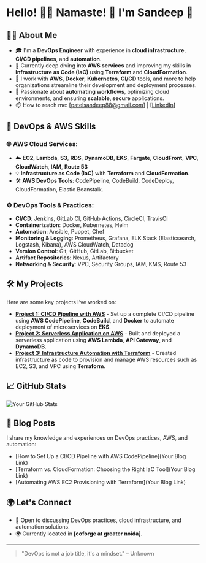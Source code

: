 # Hello! 👋😊 Namaste! 🙏 I'm Sandeep 👋

## 👨‍💻 About Me
- 🎓 I'm a **DevOps Engineer** with experience in **cloud infrastructure**, **CI/CD pipelines**, and **automation**.
- 🌱 Currently deep diving into **AWS services** and improving my skills in **Infrastructure as Code (IaC)** using **Terraform** and **CloudFormation**.
- 💼 I work with **AWS**, **Docker**, **Kubernetes**, **CI/CD** tools, and more to help organizations streamline their development and deployment processes.
- 🚀 Passionate about **automating workflows**, optimizing cloud environments, and ensuring **scalable, secure** applications.
- 📫 How to reach me: [patelsandeep88@gmail.com] | [[LinkedIn](https://in.linkedin.com/in/sandeep-kumar-patel-95774b18b)]

## 💼 DevOps & AWS Skills
### 🌐 **AWS Cloud Services**:
- ☁️ **EC2**, **Lambda**, **S3**, **RDS**, **DynamoDB**, **EKS**, **Fargate**, **CloudFront**, **VPC**, **CloudWatch**, **IAM**, **Route 53**
- 💡 **Infrastructure as Code (IaC)** with **Terraform** and **CloudFormation**.
- 🛠 **AWS DevOps Tools**: CodePipeline, CodeBuild, CodeDeploy, CloudFormation, Elastic Beanstalk.

### ⚙️ **DevOps Tools & Practices**:
- **CI/CD**: Jenkins, GitLab CI, GitHub Actions, CircleCI, TravisCI
- **Containerization**: Docker, Kubernetes, Helm
- **Automation**: Ansible, Puppet, Chef
- **Monitoring & Logging**: Prometheus, Grafana, ELK Stack (Elasticsearch, Logstash, Kibana), AWS CloudWatch, Datadog
- **Version Control**: Git, GitHub, GitLab, Bitbucket
- **Artifact Repositories**: Nexus, Artifactory
- **Networking & Security**: VPC, Security Groups, IAM, KMS, Route 53

## 🛠️ My Projects
Here are some key projects I’ve worked on:

- **[Project 1: CI/CD Pipeline with AWS](https://github.com/your-username/project-1)** - Set up a complete CI/CD pipeline using **AWS CodePipeline**, **CodeBuild**, and **Docker** to automate deployment of microservices on **EKS**.
- **[Project 2: Serverless Application on AWS](https://github.com/your-username/project-2)** - Built and deployed a serverless application using **AWS Lambda**, **API Gateway**, and **DynamoDB**.
- **[Project 3: Infrastructure Automation with Terraform](https://github.com/your-username/project-3)** - Created infrastructure as code to provision and manage AWS resources such as EC2, S3, and VPC using **Terraform**.

## 📈 GitHub Stats
![Your GitHub Stats](https://github-readme-stats.vercel.app/api?username=your-username&show_icons=true&hide_title=true)


## 📝 Blog Posts
I share my knowledge and experiences on DevOps practices, AWS, and automation:
- [How to Set Up a CI/CD Pipeline with AWS CodePipeline](Your Blog Link)
- [Terraform vs. CloudFormation: Choosing the Right IaC Tool](Your Blog Link)
- [Automating AWS EC2 Provisioning with Terraform](Your Blog Link)

## 🌍 Let's Connect
- 💬 Open to discussing DevOps practices, cloud infrastructure, and automation solutions.
- 🌍 Currently located in **[coforge at greater noida]**.

---

> "DevOps is not a job title, it's a mindset." – Unknown
